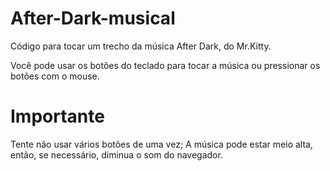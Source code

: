 # After-Dark-musical
Código para tocar um trecho da música After Dark, do Mr.Kitty.

Você pode usar os botões do teclado para tocar a música ou pressionar os botões com o mouse.



# Importante
Tente não usar vários botões de uma vez;
A música pode estar meio alta, então, se necessário, diminua o som do navegador. 
